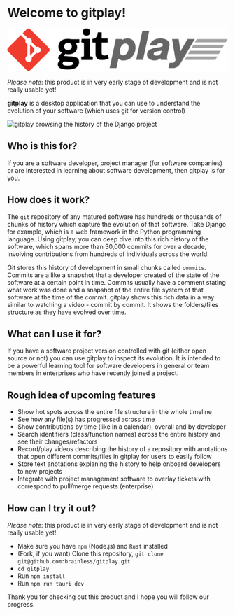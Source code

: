 # Welcome to gitplay!

![gitplay](src/assets/logo.svg "gitplay")

_Please note_: this product is in very early stage of development and is not really usable yet!

**gitplay** is a desktop application that you can use to understand the evolution of your software (which uses git for version control)

![gitplay browsing the history of the Django project](docs/assets/django-demo.gif "gitplay browsing the history of the Django project")

## Who is this for?

If you are a software developer, project manager (for software companies) or are interested in learning about software development, then gitplay is for you.

## How does it work?

The `git` repository of any matured software has hundreds or thousands of chunks of history which capture the evolution of that software. Take Django for example, which is a web framework in the Python programming language. Using gitplay, you can deep dive into this rich history of the software, which spans more than 30,000 commits for over a decade, involving contributions from hundreds of individuals across the world.

Git stores this history of development in small chunks called `commits`. Commits are a like a snapshot that a developer created of the state of the software at a certain point in time. Commits usually have a comment stating what work was done and a snapshot of the entire file system of that software at the time of the commit. gitplay shows this rich data in a way similar to watching a video - commit by commit. It shows the folders/files structure as they have evolved over time.

## What can I use it for?

If you have a software project version controlled with git (either open source or not) you can use gitplay to inspect its evolution. It is intended to be a powerful learning tool for software developers in general or team members in enterprises who have recently joined a project.

## Rough idea of upcoming features

- Show hot spots across the entire file structure in the whole timeline
- See how any file(s) has progressed across time
- Show contributions by time (like in a calendar), overall and by developer
- Search identifiers (class/function names) across the entire history and see their changes/refactors
- Record/play videos describing the history of a repository with anotations that open different commits/files in gitplay for users to easily follow
- Store text anotations explaning the history to help onboard developers to new projects
- Integrate with project management software to overlay tickets with correspond to pull/merge requests (enterprise)

## How can I try it out?

_Please note_: this product is in very early stage of development and is not really usable yet!

- Make sure you have `npm` (Node.js) and `Rust` installed
- (Fork, if you want) Clone this repository, `git clone git@github.com:brainless/gitplay.git`
- `cd gitplay`
- Run `npm install`
- Run `npm run tauri dev`

Thank you for checking out this product and I hope you will follow our progress.

